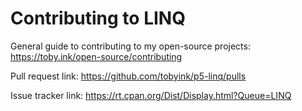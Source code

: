 # Contributing to LINQ

General guide to contributing to my open-source projects:
https://toby.ink/open-source/contributing

Pull request link:
https://github.com/tobyink/p5-linq/pulls

Issue tracker link:
https://rt.cpan.org/Dist/Display.html?Queue=LINQ

